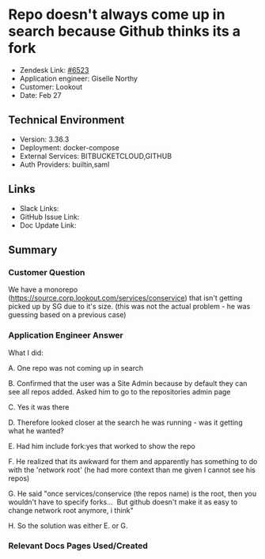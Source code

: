 # Repo doesn't always come up in search because Github thinks its a fork <!-- Ticket Title  Hint: include keywords to make it searchable -->

- Zendesk Link: [#6523](https://sourcegraph.zendesk.com/agent/tickets/6523)
- Application engineer: Giselle Northy
- Customer: Lookout <!-- Redact if this contains personally identifying information -->
- Date: Feb 27

<!-- Data populated from integration, speak to Ben Gordon or Michael Bali if not working -->
<!-- During Internal team trial, fill missing data manually (we are waiting for all data to sync) -->

## Technical Environment
- Version: 3.36.3​
- Deployment: docker-compose
- External Services: BITBUCKETCLOUD,GITHUB
- Auth Providers: builtin,saml


## Links
<!-- Data for application engineer manual entry -->
- Slack Links:
- GitHub Issue Link:
- Doc Update Link:

## Summary
### Customer Question

We have a monorepo (https://source.corp.lookout.com/services/conservice) that isn't getting picked up by SG due to it's size.
(this was not the actual problem - he was guessing based on a previous case)

### Application Engineer Answer

What I did:

A. One repo was not coming up in search

B. Confirmed that the user was a Site Admin because by default they can see all repos added. Asked him to go to the repositories admin page

C. Yes it was there

D. Therefore looked closer at the search he was running - was it getting what he wanted?

E. Had him include fork:yes that worked to show the repo

F. He realized that its awkward for them and apparently has something to do with the 'network root' (he had more context than me given I cannot see his repos)

G. He said "once services/conservice (the repos name) is the root, then you wouldn't have to specify forks...  But github doesn't make it as easy to change network root anymore, i think"

H. So the solution was either E. or G.

### Relevant Docs Pages Used/Created

<!-- Once complete, upload a copy to https://github.com/sourcegraph/support-tools-internal/tree/main/resolved-tickets as a .md file -->
<!-- Name the file 6523.md -->
